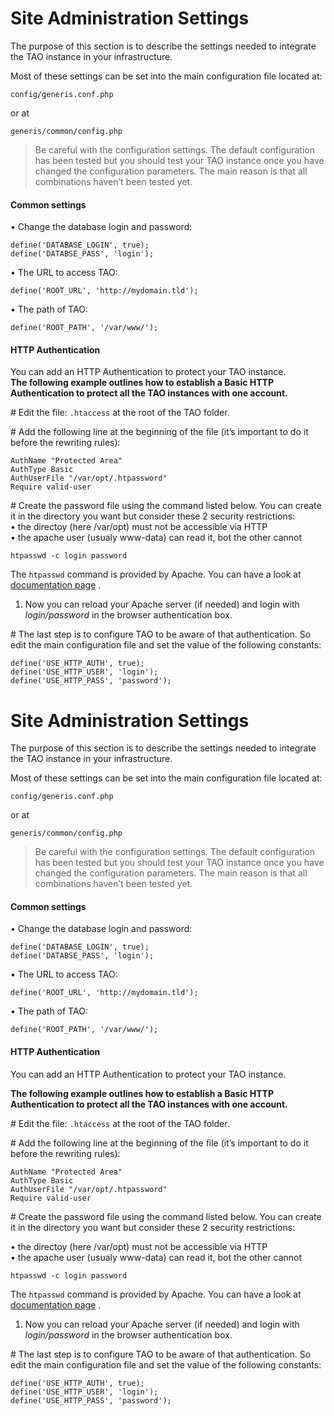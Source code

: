 <!--
created_at: '2011-02-28 13:00:49'
updated_at: '2015-08-19 12:29:27'
authors:
    - 'Jagan Mohan'
tags:
    - 'Administrator Guide'
-->

Site Administration Settings
============================

The purpose of this section is to describe the settings needed to integrate the TAO instance in your infrastructure.

Most of these settings can be set into the main configuration file located at:

    config/generis.conf.php

or at

    generis/common/config.php

> Be careful with the configuration settings. The default configuration has been tested but you should test your TAO instance once you have changed the configuration parameters. The main reason is that all combinations haven’t been tested yet.

#### Common settings

• Change the database login and password:

    define('DATABASE_LOGIN', true);
    define('DATABSE_PASS', 'login');

• The URL to access TAO:

    define('ROOT_URL', 'http://mydomain.tld');

• The path of TAO:

    define('ROOT_PATH', '/var/www/');

#### HTTP Authentication

You can add an HTTP Authentication to protect your TAO instance.\
**The following example outlines how to establish a Basic HTTP Authentication to protect all the TAO instances with one account.**

\# Edit the file: `.htaccess` at the root of the TAO folder.

\# Add the following line at the beginning of the file (it’s important to do it before the rewriting rules):

    AuthName "Protected Area"
    AuthType Basic
    AuthUserFile "/var/opt/.htpassword"
    Require valid-user

\# Create the password file using the command listed below. You can create it in the directory you want but consider these 2 security restrictions:\
• the directoy (here /var/opt) must not be accessible via HTTP\
• the apache user (usualy www-data) can read it, bot the other cannot

    htpasswd -c login password

The `htpasswd` command is provided by Apache. You can have a look at [documentation page](http://httpd.apache.org/docs/current/programs/htpasswd.html) .

1.  Now you can reload your Apache server (if needed) and login with *login/password* in the browser authentication box.

\# The last step is to configure TAO to be aware of that authentication. So edit the main configuration file and set the value of the following constants:

    define('USE_HTTP_AUTH', true);
    define('USE_HTTP_USER', 'login');
    define('USE_HTTP_PASS', 'password');
Site Administration Settings
============================

The purpose of this section is to describe the settings needed to integrate the TAO instance in your infrastructure.

Most of these settings can be set into the main configuration file located at:

    config/generis.conf.php

or at

    generis/common/config.php

> Be careful with the configuration settings. The default configuration has been tested but you should test your TAO instance once you have changed the configuration parameters. The main reason is that all combinations haven’t been tested yet.

#### Common settings

• Change the database login and password:

    define('DATABASE_LOGIN', true);
    define('DATABSE_PASS', 'login');

• The URL to access TAO:

    define('ROOT_URL', 'http://mydomain.tld');

• The path of TAO:

    define('ROOT_PATH', '/var/www/');

#### HTTP Authentication

You can add an HTTP Authentication to protect your TAO instance.<br/>

**The following example outlines how to establish a Basic HTTP Authentication to protect all the TAO instances with one account.**

\# Edit the file: `.htaccess` at the root of the TAO folder.

\# Add the following line at the beginning of the file (it’s important to do it before the rewriting rules):

    AuthName "Protected Area"
    AuthType Basic
    AuthUserFile "/var/opt/.htpassword"
    Require valid-user

\# Create the password file using the command listed below. You can create it in the directory you want but consider these 2 security restrictions:<br/>

• the directoy (here /var/opt) must not be accessible via HTTP\
• the apache user (usualy www-data) can read it, bot the other cannot

    htpasswd -c login password

The `htpasswd` command is provided by Apache. You can have a look at [documentation page](http://httpd.apache.org/docs/current/programs/htpasswd.html) .

1.  Now you can reload your Apache server (if needed) and login with *login/password* in the browser authentication box.

\# The last step is to configure TAO to be aware of that authentication. So edit the main configuration file and set the value of the following constants:

    define('USE_HTTP_AUTH', true);
    define('USE_HTTP_USER', 'login');
    define('USE_HTTP_PASS', 'password');

